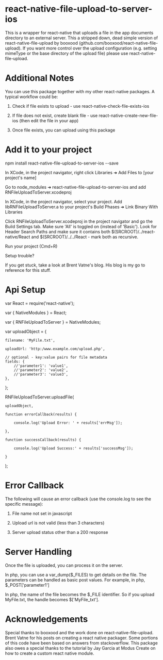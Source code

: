 # react-native-file-upload-to-server-ios

This is a wrapper for react-native that uploads a file in the app documents directory to an external server. This a stripped down, dead simple version of react-native-file-upload by booxood (github.com/booxood/react-native-file-upload). If you want more control over the upload configuration (e.g. setting mimeType or the base directory of the upload file) please use react-native-file-upload.

# Additional Notes

You can use this package together with my other react-native packages. A typical workflow could be:

1) Check if file exists to upload - use react-native-check-file-exists-ios

2) If file does not exist, create blank file - use react-native-create-new-file-ios (then edit the file in your app)

3) Once file exists, you can upload using this package

# Add it to your project

npm install react-native-file-upload-to-server-ios --save

In XCode, in the project navigator, right click Libraries ➜ Add Files to [your project's name]

Go to node_modules ➜ react-native-file-upload-to-server-ios and add RNFileUploadToServer.xcodeproj

In XCode, in the project navigator, select your project. Add libRNFileUploadToServer.a to your project's Build Phases ➜ Link Binary With Libraries

Click RNFileUploadToServer.xcodeproj in the project navigator and go the Build Settings tab. Make sure 'All' is toggled on (instead of 'Basic'). Look for Header Search Paths and make sure it contains both $(SRCROOT)/../react-native/React and $(SRCROOT)/../../React - mark both as recursive.

Run your project (Cmd+R)

Setup trouble?

If you get stuck, take a look at Brent Vatne's blog. His blog is my go to reference for this stuff.

# Api Setup

var React = require('react-native');

var { NativeModules } = React;

var { RNFileUploadToServer } = NativeModules;

var uploadObject = {

    filename: 'MyFile.txt',

    uploadUrl: 'http:/www.example.com/upload.php',

    // optional - key:value pairs for file metadata
    fields: {
        //'parameter1': 'value1',
        //'parameter2': 'value2',
        //'parameter3': 'value3',
    },
};

RNFileUploadToServer.uploadFile(

    uploadObject,

    function errorCallback(results) {

        console.log('Upload Error: ' + results['errMsg']);

    },

    function successCallback(results) {

        console.log('Upload Success:' + results['successMsg']);

    }
);

# Error Callback

The following will cause an error callback (use the console.log to see the specific message):

1) File name not set in javascript

2) Upload url is not valid (less than 3 characters)

3) Server upload status other than a 200 response

# Server Handling

Once the file is uploaded, you can process it on the server.

In php, you can use a var_dump($_FILES) to get details on the file. The parameters can be handled as basic post values. For example, in php, $_POST['parameter1']

In php, the name of the file becomes the $_FILE identifier. So if you upload MyFile.txt, the handle becomes $['MyFile_txt'].

# Acknowledgements

Special thanks to booxood and the work done on react-native-file-upload. Brent Vatne for his posts on creating a react native packager. Some portions of this code have been based on answers from stackoverflow. This package also owes a special thanks to the tutorial by Jay Garcia at Modus Create on how to create a custom react native module.
